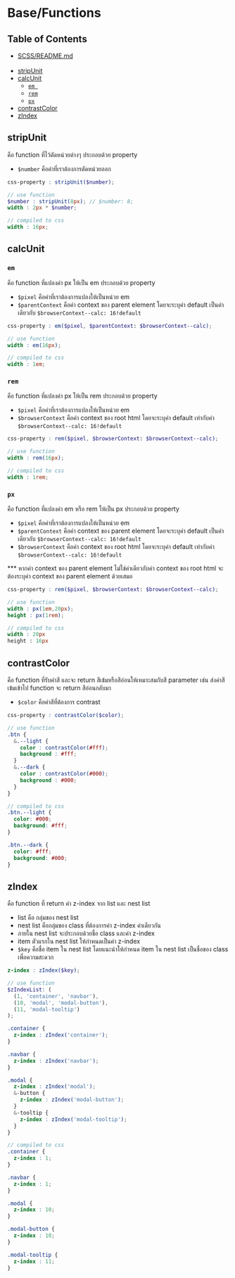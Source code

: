 # Base/Functions

## Table of Contents 
- [SCSS/README.md](../../README.md#ost-ui-framework-css/scss)<br><br>
- [stripUnit](#stripunit)
- [calcUnit](#calcunit)
  - [`em `](#em)
  - [`rem`](#rem)
  - [`px`](#px)
- [contrastColor](#contrastcolor)
- [zIndex](#zindex)

## stripUnit
  คือ function ที่ไว้ตัดหน่วยต่างๆ ประกอบด้วย property
  - `$number` คือค่าที่เราต้องการตัดหน่วยออก
  
  ```scss
  css-property : stripUnit($number);
  
  // use function
  $number : stripUnit(8px); // $number: 8;
  width : 2px * $number; 

  // compiled to css
  width : 16px;
  ```

## calcUnit
### `em`

  คือ function ที่แปลงค่า px ให้เป็น em ประกอบด้วย property
  - `$pixel` คือค่าที่เราต้องการแปลงให้เป็นหน่วย em 
  - `$parentContext` คือค่า context ของ parent element โดยจะระบุค่า default เป็นค่าเดียวกับ `$browserContext--calc: 16!default` 

  ```scss
  css-property : em($pixel, $parentContext: $browserContext--calc);
  
  // use function
  width : em(16px);

  // compiled to css
  width : 1em;
  ```

### `rem`
  
  คือ function ที่แปลงค่า px ให้เป็น rem ประกอบด้วย property
  - `$pixel` คือค่าที่เราต้องการแปลงให้เป็นหน่วย em 
  - `$browserContext` คือค่า context ของ root html โดยจะระบุค่า default เท่ากับค่า `$browserContext--calc: 16!default`
  
  ```scss
  css-property : rem($pixel, $browserContext: $browserContext--calc);
  
  // use function
  width : rem(16px);

  // compiled to css
  width : 1rem;
  ```

### `px` 

  คือ function ที่แปลงค่า em หรือ rem ให้เป็น px ประกอบด้วย property 
  - `$pixel` คือค่าที่เราต้องการแปลงให้เป็นหน่วย em 
  - `$parentContext` คือค่า context ของ parent element โดยจะระบุค่า default เป็นค่าเดียวกับ `$browserContext--calc: 16!default` 
  - `$browserContext` คือค่า context ของ root html โดยจะระบุค่า default เท่ากับค่า `$browserContext--calc: 16!default`
  
  *** หากค่า context ของ parent element ไม่ใช่ค่าเดียวกับค่า context ของ root html จะต้องระบุค่า context ของ parent element ด้วยเสมอ
  
  ```scss
  css-property : rem($pixel, $browserContext: $browserContext--calc);
  
  // use function
  width : px(1em,20px);
  height : px(1rem);

  // compiled to css
  width : 20px
  height : 16px
  ```

## contrastColor

  คือ function ที่รับค่าสี และจะ return สีเข้มหรือสีอ่อนให้เหมาะสมกับสี parameter เช่น ส่งค่าสีเข้มเข้าไป function จะ return สีอ่อนกลับมา
  - `$color` คือค่าสีที่ต้องการ contrast
  
  ```scss
  css-property : contrastColor($color);

  // use function
  .btn {
    &.--light {
      color : contrastColor(#fff);
      background : #fff;
    }
    &.--dark {
      color : contrastColor(#000);
      background : #000;
    }
  }
  
  // compiled to css
  .btn.--light {
    color: #000;
    background: #fff;
  }

  .btn.--dark {
    color: #fff;
    background: #000;
  }
  ```

## zIndex

  คือ function ที่ return ค่า z-index จาก list และ nest list
  - list คือ กลุ่มของ nest list
  - nest list คือกลุ่มของ class ที่ต้องการค่า z-index ค่าเดียวกัน
  - ภายใน nest list จะประกอบด้วยชื่อ class และค่า z-index
  - item ตัวแรกใน nest list ให้กำหนดเป็นค่า z-index
  - `$key` คือชื่อ item ใน nest list โดยแนะนำให้กำหนด item ใน nest list เป็นชื่อของ class เพื่อความสะดวก

  ```scss
  z-index : zIndex($key);

  // use function
  $zIndexList: (
    (1, 'container', 'navbar'),
    (10, 'modal', 'modal-button'),
    (11, 'modal-tooltip')
  );

  .container {
    z-index : zIndex('container');
  }

  .navbar {
    z-index : zIndex('navbar');
  }

  .modal {
    z-index : zIndex('modal');
    &-button {
      z-index : zIndex('modal-button');
    }
    &-tooltip {
      z-index : zIndex('modal-tooltip');
    }
  }

  // compiled to css
  .container {
    z-index : 1;
  }

  .navbar {
    z-index : 1;
  }

  .modal {
    z-index : 10;
  }

  .modal-button {
    z-index : 10;
  }

  .modal-tooltip {
    z-index : 11;
  }
  ```